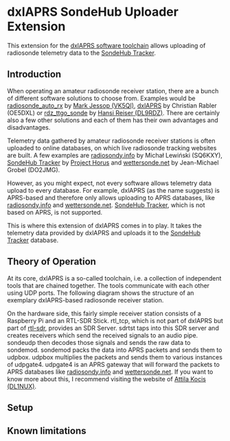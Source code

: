 # dxlAPRS SondeHub Uploader Extension
This extension for the [dxlAPRS software toolchain](https://github.com/oe5hpm/dxlAPRS) allows uploading of radiosonde telemetry data to the [SondeHub Tracker](https://sondehub.org/).
## Introduction
When operating an amateur radiosonde receiver station, there are a bunch of different software solutions to choose from. Examples would be [radiosonde_auto_rx](https://github.com/projecthorus/radiosonde_auto_rx) by [Mark Jessop (VK5QI)](https://github.com/darksidelemm), [dxlAPRS](https://github.com/oe5hpm/dxlAPRS) by Christian Rabler (OE5DXL) or [rdz_ttgo_sonde](https://github.com/dl9rdz/rdz_ttgo_sonde) by [Hansi Reiser (DL9RDZ)](https://github.com/dl9rdz/). There are certainly also a few other solutions and each of them has their own advantages and disadvantages.

Telemetry data gathered by amateur radiosonde receiver stations is often uploaded to online databases, on which live radiosonde tracking websites are built. A few examples are [radiosondy.info](https://radiosondy.info/) by Michał Lewiński (SQ6KXY), [SondeHub Tracker](https://sondehub.org/) by [Project Horus](http://www.projecthorus.org/) and [wettersonde.net](https://www.wettersonde.net/) by Jean-Michael Grobel (DO2JMG).

However, as you might expect, not every software allows telemetry data upload to every database. For example, dxlAPRS (as the name suggests) is APRS-based and therefore only allows uploading to APRS databases, like [radiosondy.info](https://radiosondy.info/) and [wettersonde.net](https://www.wettersonde.net/). [SondeHub Tracker](https://sondehub.org/), which is not based on APRS, is not supported.

This is where this extension of dxlAPRS comes in to play. It takes the telemetry data provided by dxlAPRS and uploads it to the [SondeHub Tracker](https://sondehub.org/) database.
## Theory of Operation
At its core, dxlAPRS is a so-called toolchain, i.e. a collection of independent tools that are chained together. The tools communicate with each other using UDP ports. The following diagram shows the structure of an exemplary dxlAPRS-based radiosonde receiver station.

On the hardware side, this fairly simple receiver station consists of a Raspberry Pi and an RTL-SDR Stick. rtl_tcp, which is not part of dxlAPRS but part of [rtl-sdr](https://github.com/osmocom/rtl-sdr), provides an SDR Server. sdrtst taps into this SDR server and creates receivers which send the received signals to an audio pipe. sondeudp then decodes those signals and sends the raw data to sondemod. sondemod packs the data into APRS packets and sends them to udpbox. udpbox multiplies the packets and sends them to various instances of udpgate4. udpgate4 is an APRS gateway that will forward the packets to APRS databases like [radiosondy.info](https://radiosondy.info/) and [wettersonde.net](https://www.wettersonde.net/). If you want to know more about this, I recommend visiting the website of [Attila Kocis (DL1NUX)](https://www.dl1nux.de/).
## Setup
## Known limitations
